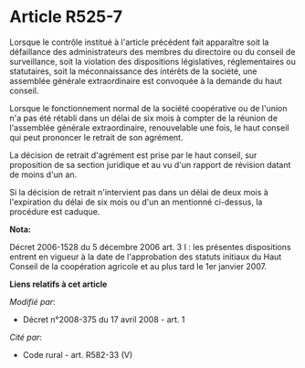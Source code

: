 # Article R525-7

Lorsque le contrôle institué à l'article précédent fait apparaître soit la défaillance des administrateurs des membres du
directoire ou du conseil de surveillance, soit la violation des dispositions législatives, réglementaires ou statutaires,
soit la méconnaissance des intérêts de la société, une assemblée générale extraordinaire est convoquée à la demande du haut
conseil.

Lorsque le fonctionnement normal de la société coopérative ou de l'union n'a pas été rétabli dans un délai de six mois à
compter de la réunion de l'assemblée générale extraordinaire, renouvelable une fois, le haut conseil qui peut prononcer le
retrait de son agrément.

La décision de retrait d'agrément est prise par le haut conseil, sur proposition de sa section juridique et au vu d'un
rapport de révision datant de moins d'un an.

Si la décision de retrait n'intervient pas dans un délai de deux mois à l'expiration du délai de six mois ou d'un an
mentionné ci-dessus, la procédure est caduque.

**Nota:**

Décret 2006-1528 du 5 décembre 2006 art. 3 I : les présentes dispositions entrent en vigueur à la date de l'approbation des
statuts initiaux du Haut Conseil de la coopération agricole et au plus tard le 1er janvier 2007.

**Liens relatifs à cet article**

_Modifié par_:

  - Décret n°2008-375 du 17 avril 2008 - art. 1

_Cité par_:

  - Code rural - art. R582-33 (V)
